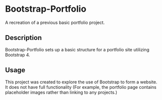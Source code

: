 # Bootstrap-Portfolio

A recreation of a previous basic portfolio project.

## Description

Bootstrap-Portfolio sets up a basic structure for a portfolio site utilizing Bootstrap 4.

## Usage

This project was created to explore the use of Bootstrap to form a website.  It does not have full functionality (For example, the portfolio page contains placeholder images rather than linking to any projects.)
